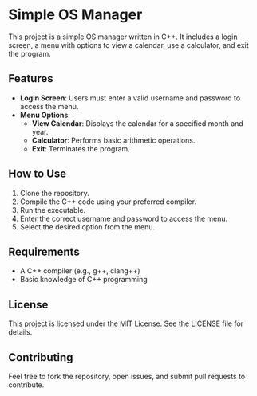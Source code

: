 # Simple OS Manager

This project is a simple OS manager written in C++. It includes a login screen, a menu with options to view a calendar, use a calculator, and exit the program.

## Features

- **Login Screen**: Users must enter a valid username and password to access the menu.
- **Menu Options**:
  - **View Calendar**: Displays the calendar for a specified month and year.
  - **Calculator**: Performs basic arithmetic operations.
  - **Exit**: Terminates the program.

## How to Use

1. Clone the repository.
2. Compile the C++ code using your preferred compiler.
3. Run the executable.
4. Enter the correct username and password to access the menu.
5. Select the desired option from the menu.

## Requirements

- A C++ compiler (e.g., g++, clang++)
- Basic knowledge of C++ programming

## License

This project is licensed under the MIT License. See the [LICENSE](LICENSE) file for details.

## Contributing

Feel free to fork the repository, open issues, and submit pull requests to contribute.

